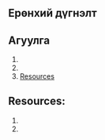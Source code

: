 #

## Ерөнхий дүгнэлт

## Агуулга

1. []()
2. []()
3. [Resources](#resources)

###

## Resources:

1. []()
2. []()
